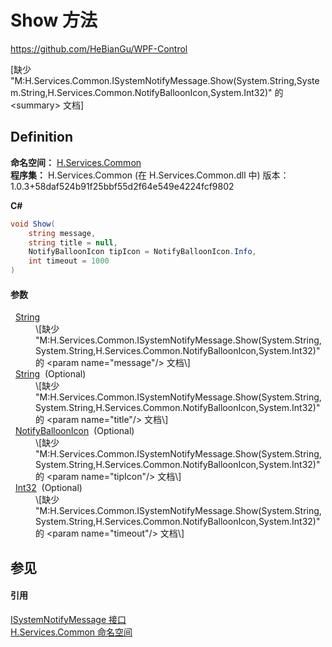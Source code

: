# Show 方法
https://github.com/HeBianGu/WPF-Control

\[缺少 "M:H.Services.Common.ISystemNotifyMessage.Show(System.String,System.String,H.Services.Common.NotifyBalloonIcon,System.Int32)" 的 &lt;summary&gt; 文档\]



## Definition
**命名空间：** <a href="b9cdd84f-6623-a51a-f53b-465103ced202">H.Services.Common</a>  
**程序集：** H.Services.Common (在 H.Services.Common.dll 中) 版本：1.0.3+58daf524b91f25bbf55d2f64e549e4224fcf9802

**C#**
``` C#
void Show(
	string message,
	string title = null,
	NotifyBalloonIcon tipIcon = NotifyBalloonIcon.Info,
	int timeout = 1000
)
```



#### 参数
<dl><dt>  <a href="https://learn.microsoft.com/dotnet/api/system.string" target="_blank" rel="noopener noreferrer">String</a></dt><dd>\[缺少 "M:H.Services.Common.ISystemNotifyMessage.Show(System.String,System.String,H.Services.Common.NotifyBalloonIcon,System.Int32)" 的 &lt;param name="message"/&gt; 文档\]</dd><dt>  <a href="https://learn.microsoft.com/dotnet/api/system.string" target="_blank" rel="noopener noreferrer">String</a>  (Optional)</dt><dd>\[缺少 "M:H.Services.Common.ISystemNotifyMessage.Show(System.String,System.String,H.Services.Common.NotifyBalloonIcon,System.Int32)" 的 &lt;param name="title"/&gt; 文档\]</dd><dt>  <a href="8e3cbe49-1e4b-564d-ab3a-a2a4a836718b">NotifyBalloonIcon</a>  (Optional)</dt><dd>\[缺少 "M:H.Services.Common.ISystemNotifyMessage.Show(System.String,System.String,H.Services.Common.NotifyBalloonIcon,System.Int32)" 的 &lt;param name="tipIcon"/&gt; 文档\]</dd><dt>  <a href="https://learn.microsoft.com/dotnet/api/system.int32" target="_blank" rel="noopener noreferrer">Int32</a>  (Optional)</dt><dd>\[缺少 "M:H.Services.Common.ISystemNotifyMessage.Show(System.String,System.String,H.Services.Common.NotifyBalloonIcon,System.Int32)" 的 &lt;param name="timeout"/&gt; 文档\]</dd></dl>

## 参见


#### 引用
<a href="05038d99-5ca8-475e-5c63-a8235857c336">ISystemNotifyMessage 接口</a>  
<a href="b9cdd84f-6623-a51a-f53b-465103ced202">H.Services.Common 命名空间</a>  
